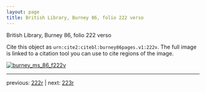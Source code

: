 ```yaml
---
layout: page
title: British Library, Burney 86, folio 222 verso
---
```


British Library, Burney 86, folio 222 verso

Cite this object as `urn:cite2:citebl:burney86pages.v1:222v`.  The full image is linked to a citation tool you can use to cite regions of the image.

[![burney_ms_86_f222v](http://www.homermultitext.org/iipsrv?IIIF=/project/homer/pyramidal/deepzoom/citebl/burney86imgs/v1/burney_ms_86_f222v.tif/full/800,/0/default.jpg)](http://www.homermultitext.org/ict2/?urn=urn:cite2:citebl:burney86imgs.v1:burney_ms_86_f222v) 

---

previous:  [222r](../222r/) | next: [223r](../223r/)